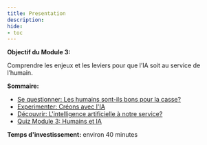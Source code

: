 ```yaml
---
title: Presentation
description:
hide:
- toc
---
```



**Objectif du Module 3:**

Comprendre les enjeux et les leviers pour que l’IA soit au service de l’humain.

**Sommaire:**

*   [Se questionner:  Les humains sont-ils bons pour la casse?](../3-1-se-questioner-les-humains-sont-ils-bon-pour-la-casse/3-1-0-les-humains-sont-ils-the-scrap-heap.md)
*   [Experimenter: Créons avec l'IA](../3-2-experimenter-creons-avec-l-ia/3-2-0-creons-avec-l-ia.md)
*   [Découvrir: L'intelligence artificielle à notre service?](../3-3-decouvrir-l-intelligence-artificielle-a-notre-service/3-3-0-intelligence-artificielle-a-notre-service.md)
*   [Quiz Module 3: Humains et IA](../3-4-quiz-module-3/3-4-0-quiz-3-humans-and-ai.md)

**Temps d'investissement:** environ 40 minutes
